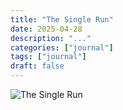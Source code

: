```yaml
---
title: "The Single Run"
date: 2025-04-28
description: "..."
categories: ["journal"]
tags: ["journal"]
draft: false
---
```


![The Single Run](featured.jpg)